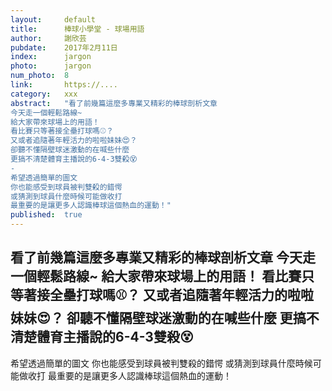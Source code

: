 ```yaml
---
layout:     default
title:      棒球小學堂 - 球場用語
author:     謝欣芸
pubdate:    2017年2月11日
index:      jargon
photo:      jargon
num_photo:  8
link:       https://....
category:   xxx
abstract:   "看了前幾篇這麼多專業又精彩的棒球剖析文章
今天走一個輕鬆路線~
給大家帶來球場上的用語！
看比賽只等著接全壘打球嗎⚾？
又或者追隨著年輕活力的啦啦妹妹😍？
卻聽不懂隔壁球迷激動的在喊些什麼
更搞不清楚體育主播說的6-4-3雙殺😵
-
希望透過簡單的圖文
你也能感受到球員被判雙殺的錯愕
或猜測到球員什麼時候可能做收打
最重要的是讓更多人認識棒球這個熱血的運動！"
published:  true
---
```

看了前幾篇這麼多專業又精彩的棒球剖析文章
今天走一個輕鬆路線~
給大家帶來球場上的用語！
看比賽只等著接全壘打球嗎⚾？
又或者追隨著年輕活力的啦啦妹妹😍？
卻聽不懂隔壁球迷激動的在喊些什麼
更搞不清楚體育主播說的6-4-3雙殺😵
-
希望透過簡單的圖文
你也能感受到球員被判雙殺的錯愕
或猜測到球員什麼時候可能做收打
最重要的是讓更多人認識棒球這個熱血的運動！
